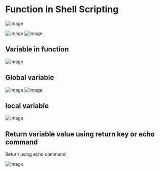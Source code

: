 Function in Shell Scripting
===========================

![image](https://user-images.githubusercontent.com/53966749/197682817-7d53db7e-7070-42ea-857f-5cf96c58cf4b.png)

![image](https://user-images.githubusercontent.com/53966749/197684820-7ffcdf2e-53e4-492b-9853-dcc81d74f05d.png)
![image](https://user-images.githubusercontent.com/53966749/197684963-093e924e-5065-4a2a-bb00-e2daac3a9897.png)

Variable in function
------------------------

![image](https://user-images.githubusercontent.com/53966749/197688258-a6582c6d-5559-4cf7-920b-b1ee7bd32b7a.png)

Global variable
-------------
![image](https://user-images.githubusercontent.com/53966749/197687964-5acec892-680f-4312-99c8-b2968dac748b.png)
![image](https://user-images.githubusercontent.com/53966749/197688115-addad1db-2634-4ebd-8d62-d5bc7078aa46.png)

local variable
--------------
![image](https://user-images.githubusercontent.com/53966749/197692074-b51b217c-7af2-40e6-8648-ba160c45875a.png)

Return variable value using return key or echo command
-----------------------------------------------------
Return using echo command

![image](https://user-images.githubusercontent.com/53966749/197693181-f151a733-0cfc-4505-be88-94bb11cb8558.png)

